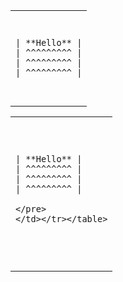 
<table><tr><td>
<pre>

```language
| **Hello** |
| ^^^^^^^^^ |
| ^^^^^^^^^ |
| ^^^^^^^^^ |
```
</pre>
</td></tr></table>


<table><tr><td>
<pre>

```language

| **Hello** |
| ^^^^^^^^^ |
| ^^^^^^^^^ |
| ^^^^^^^^^ |

</pre>
</td></tr></table>
